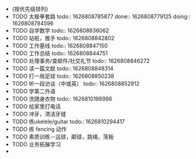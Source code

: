 - (按优先级排列)
- TODO 太极拳套路
  todo:: 1626808785877
  done:: 1626808779125
  doing:: 1626808784596
- TODO 自学数学
  todo:: 1626808836062
- TODO 站桩，推手
  todo:: 1626808842802
- TODO 工作基线
  todo:: 1626808847150
- TODO 工作总结
  todo:: 1626808844751
- TODO 处理事务/查邮件/社交礼节
  todo:: 1626808846272
- TODO 读一篇文献
  todo:: 1626808848314
- TODO 打一局足球
  todo:: 1626808850238
- TODO 听一段访谈（中或英）
  todo:: 1626808852912
- TODO 学第二外语
- TODO 洗随身衣物
  todo:: 1626810198996
- TODO 给家里打电话
- TODO 冲牙，清洁牙缝
- TODO 练ukelele/guitar
  todo:: 1626810294417
- TODO 练 fencing 动作
- TODO 素质训练－运球，颠球，跳绳，荡板
- TODO 业务拓展学习
-